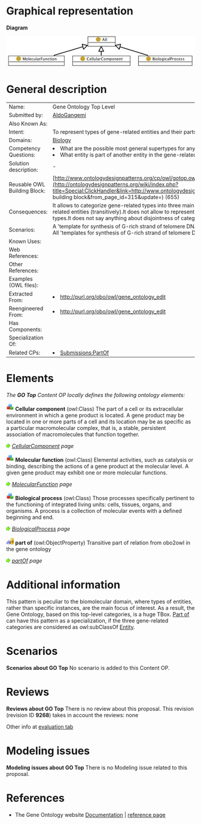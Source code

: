 #  Graphical representation


__Diagram__




[![Image:Gotop.jpg](./Gotop.jpg)](../Image/Gotop.jpg.md "Image:Gotop.jpg")




#  General description




|  |  |
| --- | --- |
|  Name: |  Gene Ontology Top Level |
|  Submitted by: | [AldoGangemi](../User/AldoGangemi.md "User:AldoGangemi") |
|  Also Known As: |  |
|  Intent: |  To represent types of gene-related entities and their parts. |
|  Domains: | [Biology](../Community/Biology.md "Community:Biology") |
|  Competency Questions: | <li> What are the possible most general supertypes for any type from the gene-related domain?</li><li> What entity is part of another entity in the gene-related domain?</li> |
|  Solution description: |  - |
|  Reusable OWL Building Block: | [http://www.ontologydesignpatterns.org/cp/owl/gotop.owl](http://ontologydesignpatterns.org/wiki/index.php?title=Special:ClickHandler&link=http://www.ontologydesignpatterns.org/cp/owl/gotop.owl&message=OWL building block&from_page_id=315&update=) (655) |
|  Consequences: |  It allows to categorize gene-related types into three main types.It allows to represent parts of gene-related entities (transitively).It does not allow to represent the relationships between entities of different types.It does not say anything about disjointness of categories. |
|  Scenarios: |  A 'template for synthesis of G-rich strand of telomere DNA activity' must be part of a 'telomerase activity', All 'templates for synthesis of G-rich strand of telomere DNA activity' are 'molecular functions' |
|  Known Uses: |  |
|  Web References: |  |
|  Other References: |  |
|  Examples (OWL files): |  |
|  Extracted From: | <li><a class="external free" href="http://purl.org/obo/owl/gene_ontology_edit" rel="nofollow" title="http://purl.org/obo/owl/gene_ontology_edit">http://purl.org/obo/owl/gene_ontology_edit</a></li> |
|  Reengineered From: | <li><a class="external free" href="http://purl.org/obo/owl/gene_ontology_edit" rel="nofollow" title="http://purl.org/obo/owl/gene_ontology_edit">http://purl.org/obo/owl/gene_ontology_edit</a></li> |
|  Has Components: |  |
|  Specialization Of: |  |
|  Related CPs: | <li><a href="../PartOf/PartOf.md" title="Submissions:PartOf">Submissions:PartOf</a></li> |


  




#  Elements


_The __GO Top__ Content OP locally defines the following ontology elements:_




[![Class](./20px-Class.gif)](../Image/Class.gif.md "Class") __Cellular component__ (owl:Class) The part of a cell or its extracellular environment in which a gene product is located. A gene product may be located in one or more parts of a cell and its location may be as specific as a particular macromolecular complex, that is, a stable, persistent association of macromolecules that function together. 



 [![](./11px-ArrowRight.gif)](../Image/ArrowRight.gif.md "ArrowRight.gif") _[CellularComponent](./GO_Top/CellularComponent.md "Submissions:GO Top/CellularComponent") page_

[![Class](./20px-Class.gif)](../Image/Class.gif.md "Class") __Molecular function__ (owl:Class) Elemental activities, such as catalysis or binding, describing the actions of a gene product at the molecular level. A given gene product may exhibit one or more molecular functions. 



 [![](./11px-ArrowRight.gif)](../Image/ArrowRight.gif.md "ArrowRight.gif") _[MolecularFunction](./GO_Top/MolecularFunction.md "Submissions:GO Top/MolecularFunction") page_

[![Class](./20px-Class.gif)](../Image/Class.gif.md "Class") __Biological process__ (owl:Class) Those processes specifically pertinent to the functioning of integrated living units: cells, tissues, organs, and organisms. A process is a collection of molecular events with a defined beginning and end. 



 [![](./11px-ArrowRight.gif)](../Image/ArrowRight.gif.md "ArrowRight.gif") _[BiologicalProcess](./GO_Top/BiologicalProcess.md "Submissions:GO Top/BiologicalProcess") page_

[![ObjectProperty](./20px-ObjectProperty.gif)](../Image/ObjectProperty.gif.md "ObjectProperty") __part of__ (owl:ObjectProperty) Transitive part of relation from obo2owl in the gene ontology 



 [![](./11px-ArrowRight.gif)](../Image/ArrowRight.gif.md "ArrowRight.gif") _[partOf](./GO_Top/partOf.md "Submissions:GO Top/partOf") page_
#  Additional information


This pattern is peculiar to the biomolecular domain, where types of entities, rather than specific instances, are the main focus of interest. As a result, the Gene Ontology, based on this top-level categories, is a huge TBox.
 [Part of](../PartOf/PartOf.md "Submissions:PartOf") can have this pattern as a specialization, if the three gene-related categories are considered as owl:subClassOf  [Entity](../CollectionEntity/CollectionEntity.md "Submissions:PartOf/Entity").



#  Scenarios



__Scenarios about GO Top__
No scenario is added to this Content OP.




#  Reviews



__Reviews about GO Top__
There is no review about this proposal.
This revision (revision ID __9268__) takes in account the reviews: none


Other info at [evaluation tab](http://ontologydesignpatterns.org/wiki/index.php?title=Submissions:GO_Top&action=evaluation "http://ontologydesignpatterns.org/wiki/index.php?title=Submissions:GO_Top&action=evaluation")




  




#  Modeling issues



__Modeling issues about GO Top__
There is no Modeling issue related to this proposal.




  




#  References


* The Gene Ontology website [Documentation](http://www.geneontology.org "http://www.geneontology.org") | [reference page](../Community/References/Gene_ontology.md "Community:References/Gene ontology")